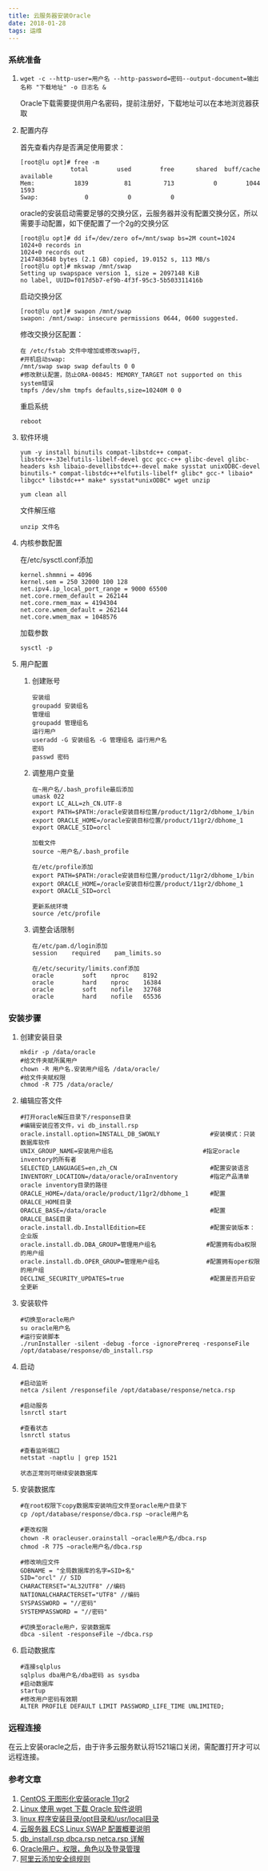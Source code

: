 ```yaml
---
title: 云服务器安装Oracle
date: 2018-01-28
tags: 运维
---
```


### 系统准备

1. ```
   wget -c --http-user=用户名 --http-password=密码--output-document=输出名称 "下载地址" -o 日志名 &
   ```

   Oracle下载需要提供用户名密码，提前注册好，下载地址可以在本地浏览器获取

2. 配置内存

   首先查看内存是否满足使用要求：

   ```
   [root@lu opt]# free -m
                 total        used        free      shared  buff/cache   available
   Mem:           1839          81         713           0        1044        1593
   Swap:             0           0           0
   ```

   oracle的安装启动需要足够的交换分区，云服务器并没有配置交换分区，所以需要手动配置，如下便配置了一个2g的交换分区

   ```
   [root@lu opt]# dd if=/dev/zero of=/mnt/swap bs=2M count=1024
   1024+0 records in
   1024+0 records out
   2147483648 bytes (2.1 GB) copied, 19.0152 s, 113 MB/s
   [root@lu opt]# mkswap /mnt/swap
   Setting up swapspace version 1, size = 2097148 KiB
   no label, UUID=f017d5b7-ef9b-4f3f-95c3-5b503311416b
   ```

   启动交换分区

   ```
   [root@lu opt]# swapon /mnt/swap
   swapon: /mnt/swap: insecure permissions 0644, 0600 suggested.
   ```

   修改交换分区配置：

   ```
   在 /etc/fstab 文件中增加或修改swap行,
   #开机启动swap:
   /mnt/swap swap swap defaults 0 0
   #修改默认配置，防止ORA-00845: MEMORY_TARGET not supported on this system错误
   tmpfs /dev/shm tmpfs defaults,size=10240M 0 0
   ```

   重启系统

   ```
   reboot
   ```

3. 软件环境

   ```
   yum -y install binutils compat-libstdc++ compat-libstdc++-33elfutils-libelf-devel gcc gcc-c++ glibc-devel glibc-headers ksh libaio-devellibstdc++-devel make sysstat unixODBC-devel binutils-* compat-libstdc++*elfutils-libelf* glibc* gcc-* libaio* libgcc* libstdc++* make* sysstat*unixODBC* wget unzip
   
   yum clean all
   ```
   文件解压缩

   ```
   unzip 文件名
   ```

4. 内核参数配置

   在/etc/sysctl.conf添加

   ```
   kernel.shmmni = 4096
   kernel.sem = 250 32000 100 128
   net.ipv4.ip_local_port_range = 9000 65500
   net.core.rmem_default = 262144
   net.core.rmem_max = 4194304
   net.core.wmem_default = 262144
   net.core.wmem_max = 1048576
   ```

   加载参数

   ```
   sysctl -p
   ```

5. 用户配置

   1. 创建账号

      ```
      安装组
      groupadd 安装组名
      管理组
      groupadd 管理组名
      运行用户
      useradd -G 安装组名 -G 管理组名 运行用户名
      密码
      passwd 密码
      ```

   2. 调整用户变量

      ```
      在~用户名/.bash_profile最后添加
      umask 022
      export LC_ALL=zh_CN.UTF-8
      export PATH=$PATH:/oracle安装目标位置/product/11gr2/dbhome_1/bin
      export ORACLE_HOME=/oracle安装目标位置/product/11gr2/dbhome_1
      export ORACLE_SID=orcl
      
      加载文件
      source ~用户名/.bash_profile
      
      在/etc/profile添加
      export PATH=$PATH:/oracle安装目标位置/product/11gr2/dbhome_1/bin
      export ORACLE_HOME=/oracle安装目标位置/product/11gr2/dbhome_1
      export ORACLE_SID=orcl
      
      更新系统环境
      source /etc/profile
      ```

   3. 调整会话限制

      ```
      在/etc/pam.d/login添加
      session    required    pam_limits.so
      
      在/etc/security/limits.conf添加
      oracle        soft    nproc    8192
      oracle        hard    nproc    16384
      oracle        soft    nofile   32768
      oracle        hard    nofile   65536
      ```

### 安装步骤

1. 创建安装目录

   ```
   mkdir -p /data/oracle
   #给文件夹赋所属用户
   chown -R 用户名.安装用户组名 /data/oracle/
   #给文件夹赋权限
   chmod -R 775 /data/oracle/
   ```

2. 编辑应答文件

   ```
   #打开oracle解压目录下/response目录
   #编辑安装应答文件，vi db_install.rsp
   oracle.install.option=INSTALL_DB_SWONLY			    #安装模式：只装数据库软件
   UNIX_GROUP_NAME=安装用户组名						  #指定oracle inventory的所有者
   SELECTED_LANGUAGES=en,zh_CN                          #配置安装语言
   INVENTORY_LOCATION=/data/oracle/oraInventory         #指定产品清单oracle inventory目录的路径
   ORACLE_HOME=/data/oracle/product/11gr2/dbhome_1      #配置ORALCE_HOME目录
   ORACLE_BASE=/data/oracle                             #配置ORALCE_BASE目录
   oracle.install.db.InstallEdition=EE                  #配置安装版本：企业版
   oracle.install.db.DBA_GROUP=管理用户组名              #配置拥有dba权限的用户组
   oracle.install.db.OPER_GROUP=管理用户组名             #配置拥有oper权限的用户组
   DECLINE_SECURITY_UPDATES=true                        #配置是否开启安全更新
   ```

3. 安装软件

   ```
   #切换至oracle用户
   su oracle用户名
   #运行安装脚本
   ./runInstaller -silent -debug -force -ignorePrereq -responseFile /opt/database/response/db_install.rsp
   ```

4. 启动

   ```
   #启动监听
   netca /silent /responsefile /opt/database/response/netca.rsp
   
   #启动服务
   lsnrctl start
   
   #查看状态
   lsnrctl status
   
   #查看监听端口
   netstat -naptlu | grep 1521
   
   状态正常则可继续安装数据库
   ```

5. 安装数据库

   ```
   #在root权限下copy数据库安装响应文件至oracle用户目录下
   cp /opt/database/response/dbca.rsp ~oracle用户名
   
   #更改权限
   chown -R oracleuser.orainstall ~oracle用户名/dbca.rsp
   chmod -R 775 ~oracle用户名/dbca.rsp
   
   #修改响应文件
   GDBNAME = "全局数据库的名字=SID+名"
   SID="orcl" // SID
   CHARACTERSET="AL32UTF8" //编码
   NATIONALCHARACTERSET="UTF8" //编码
   SYSPASSWORD = "//密码"
   SYSTEMPASSWORD = "//密码"
   
   #切换至oracle用户，安装数据库
   dbca -silent -responseFile ~/dbca.rsp
   ```

6. 启动数据库

   ```
   #连接sqlplus
   sqlplus dba用户名/dba密码 as sysdba
   #启动数据库
   startup
   #修改用户密码有效期
   ALTER PROFILE DEFAULT LIMIT PASSWORD_LIFE_TIME UNLIMITED;
   ```

### 远程连接

在云上安装oracle之后，由于许多云服务默认将1521端口关闭，需配置打开才可以远程连接。

### 参考文章

1. [CentOS 无图形化安装oracle 11gr2](http://blog.51cto.com/haowen/1599042)
2. [Linux 使用 wget 下载 Oracle 软件说明](https://blog.csdn.net/tianlesoftware/article/details/7745667)
3. [linux 程序安装目录/opt目录和/usr/local目录](https://blog.csdn.net/w410589502/article/details/77848026)
4. [云服务器 ECS Linux SWAP 配置概要说明](https://help.aliyun.com/knowledge_detail/42534.html)
5. [db_install.rsp dbca.rsp netca.rsp 详解](http://www.cnblogs.com/chenjunjie/p/6116480.html)
6. [Oracle用户，权限，角色以及登录管理](http://blog.csdn.net/fuwencaho/article/details/21156243)
7. [阿里云添加安全组规则](https://help.aliyun.com/document_detail/25471.html)